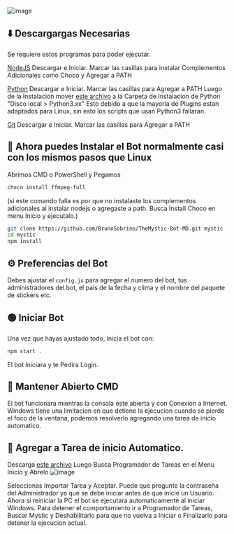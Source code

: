 ![image](https://github.com/weskerty/TheMysticMOD/assets/82781997/31d8455c-9c0f-49bc-b638-322bd68e2bce)

## ⬇️ Descargargas Necesarias
Se requiere estos programas para poder ejecutar.

[NodeJS](https://nodejs.org/en/)
Descargar e Iniciar. Marcar las casillas para instalar Complementos Adicionales como Choco y Agregar a PATH

[Python](https://www.python.org/downloads/)
Descargar e Iniciar. Marcar las casillas para Agregar a PATH
Luego de la Instalacion mover [este archivo](RecursosWindows/python3.bat) a la Carpeta de Instalacion de Python "Disco local > Python3.xx"
Esto debido a que la mayoria de Plugins estan adaptados para Linux, sin esto los scripts que usan Python3 fallaran.

[Git](https://git-scm.com/downloads)
Descargar e Iniciar. Marcar las casillas para Agregar a PATH

## 🐧 Ahora puedes Instalar el Bot normalmente casi con los mismos pasos que Linux

Abrimos CMD o PowerShell y Pegamos

```sh
choco install ffmpeg-full
```
(si este comando falla es por que no instalaste los complementos adicionales al instalar nodejs o agregaste a path. Busca Install Choco en menu Inicio y ejecutalo.)

```sh
git clone https://github.com/BrunoSobrino/TheMystic-Bot-MD.git mystic
cd mystic
npm install
```

## ⚙️ Preferencias del Bot
Debes ajustar el `config.js` para agregar el numero del bot, tus administradores del bot, el pais de la fecha y clima y el nombre del paquete de stickers etc.

## 🟢 Iniciar Bot
Una vez que hayas ajustado todo, inicia el bot con:
```sh
npm start .
```

El bot Iniciara y te Pedira Login.

## 🔌 Mantener Abierto CMD
El bot funcionara mientras la consola este abierta y con Conexion a Internet.
Windows tiene una limitacion en que detiene la ejecucion cuando se pierde el foco de la ventana, podemos resolverlo agregando una tarea de inicio automatico.

## 🔁 Agregar a Tarea de inicio Automatico.

Descarga [este archivo](RecursosWindows/mystic.xml)
Luego Busca Programador de Tareas en el Menu Inicio y Abrelo 
![image](https://github.com/weskerty/TheMysticMOD/assets/82781997/19b105f5-7d00-444b-9e03-ba6bbd52fe93)

Seleccionas Importar Tarea y Aceptar. Puede que pregunte la contraseña del Administrador ya que se debe iniciar antes de que inicie un Usuario.
Ahora si reiniciar la PC el bot se ejecutara automaticamente al iniciar Windows. Para detener el comportamiento ir a Programador de Tareas, Buscar Mystic y Deshabilitarlo para que no vuelva a Iniciar o Finalizarlo para detener la ejecucion actual.
